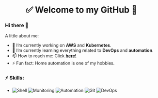 <h1 align="center"> 
	✅ Welcome to my GitHub 🚀
</h1>

### Hi there 👋

<!--
**gb8may/gb8may** is a ✨ _special_ ✨ repository because its `README.md` (this file) appears on your GitHub profile.
-->

A little about me:

- 🔭  I’m currently working on **AWS** and **Kubernetes**.
- 🌱  I’m currently learning everything related to **DevOps** and **automation**.
- 📫  How to reach me: Click **[here!](https://www.linkedin.com/in/gb8may/)**
- ⚡  Fun fact: Home automation is one of my hobbies.

### ⚡ Skills:
- ![Shell](https://img.shields.io/badge/-Shell-blue) ![Monitoring](https://img.shields.io/badge/-Monitoring-red) ![Automation](https://img.shields.io/badge/-Automation-green) ![Git](https://img.shields.io/badge/-Git-F05032?&logo=git&logoColor=FFFFFF) ![DevOps](https://img.shields.io/badge/-DevOps-yellowgreen)
